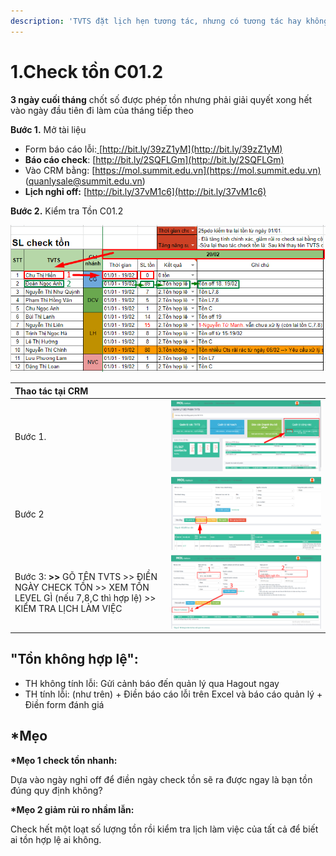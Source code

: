```yaml
---
description: 'TVTS đặt lịch hẹn tương tác, nhưng có tương tác hay không?'
---
```


# 1.Check tồn C01.2

**3 ngày cuối tháng** chốt số được phép tồn nhưng phải giải quyết xong hết vào ngày đầu tiên đi làm của tháng tiếp theo

**Bước 1.** Mở tài liệu

* Form báo cáo lỗi:[ ](http://bit.ly/39zZ1yM)[http://bit.ly/39zZ1yM](http://bit.ly/39zZ1yM)
* **Báo cáo check**: [http://bit.ly/2SQFLGm](http://bit.ly/2SQFLGm)
* Vào CRM bằng: [https://mol.summit.edu.vn](https://mol.summit.edu.vn) \(quanlysale@summit.edu.vn\)
* **Lịch nghỉ off:** [http://bit.ly/37vM1c6](http://bit.ly/37vM1c6)

**Bước 2.** Kiểm tra Tồn C01.2

![B&#xE1;o c&#xE1;o ki&#x1EC3;m tra t&#x1ED3;n](../../.gitbook/assets/ton-1.png)

| Thao tác tại CRM |  |
| :--- | :--- |
| Bước 1. | ![](../../.gitbook/assets/1-13.png) |
| Bước 2 | ![](../../.gitbook/assets/2-1.png) |
| Bước 3:  **&gt;&gt;** GÕ TÊN TVTS &gt;&gt; ĐIỀN NGÀY CHECK TỒN &gt;&gt; XEM TỒN LEVEL GÌ \(nếu 7,8,C thì hợp lệ\) &gt;&gt; KIỂM TRA LỊCH LÀM VIỆC | ![](../../.gitbook/assets/3-1.png) |

## "Tồn không hợp lệ":

* TH không tính lỗi: Gửi cảnh báo đến quản lý qua Hagout ngay
* TH tính lỗi: \(như trên\) + Điền báo cáo lỗi trên Excel và báo cáo  quản lý + Điền form đánh giá

## **\*Mẹo**

**\*Mẹo 1 check tồn nhanh:**

Dựa vào ngày nghỉ off để điền ngày check tồn sẽ ra được ngay là bạn tồn đúng quy định không?

**\*Mẹo 2 giảm rủi ro nhầm lẫn:**

Check hết một loạt số lượng tồn rồi kiểm tra lịch làm việc của tất cả để biết ai tồn hợp lệ ai không.

